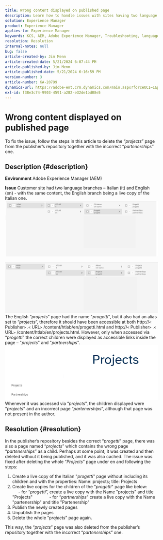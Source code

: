 ```yaml
---
title: Wrong content displayed on published page
description: Learn how to handle issues with sites having two language branches.
solution: Experience Manager
product: Experience Manager
applies-to: Experience Manager
keywords: KCS, AEM, Adobe Experience Manager, Troubleshooting, languages, content, published page, English, Italian
resolution: Resolution
internal-notes: null
bug: false
article-created-by: Jim Menn
article-created-date: 5/21/2024 6:07:44 PM
article-published-by: Jim Menn
article-published-date: 5/21/2024 6:16:59 PM
version-number: 3
article-number: KA-20799
dynamics-url: https://adobe-ent.crm.dynamics.com/main.aspx?forceUCI=1&pagetype=entityrecord&etn=knowledgearticle&id=78da3bff-9c17-ef11-9f8a-6045bd006268
exl-id: f38e3c74-9903-4591-a282-e32de1bd08e5
---
```

# Wrong content displayed on published page


To fix the issue, follow the steps in this article to delete the “*projects*” page from the publisher’s repository together with the incorrect “*partenerships*” one.

## Description {#description}


<b>Environment</b>
 Adobe Experience Manager (AEM)

<b>Issue</b>
 Customer site had two language branches – Italian (it) and English (en) - with the same content, the English branch being a live copy of the Italian one.
 ![](assets/___79da3bff-9c17-ef11-9f8a-6045bd006268___.png)

 ![](assets/___7bda3bff-9c17-ef11-9f8a-6045bd006268___.png)
 The English “*projects*” page had the name "*progetti*", but it also had an alias set to “*projects*”, therefore it should have been accessible at both http://`<` Publisher`>` .`<` URL`>` /content/htlab/en/progetti.html and http://`<` Publisher`>` .`<` URL`>` /content/htlab/en/projects.html.
 However, only when accessed via “*progetti*” the correct children were displayed as accessible links inside the page – "*projects*" and "*partnerships*".
 ![](assets/___7dda3bff-9c17-ef11-9f8a-6045bd006268___.png)
 Whenever it was accessed via “*projects*”, the children displayed were "*projects*" and an incorrect page “*partenerships*”, although that page was not present in the author.


## Resolution {#resolution}


In the publisher’s repository besides the correct “*progetti*” page, there was also a page named “*projects*” which contains the wrong page “*partenerships*” as a child. 
Perhaps at some point, it was created and then deleted without it being published, and it was also cached.
The issue was fixed after deleting the whole “*Projects*” page under en and following the steps:

1. Create a live copy of the Italian "*progetti*" page without including its children and with the properties: Name: projects; title: Projects 
2. Create live copies for the children of the "*progetti*" page like below: 
             - for “*progetti*”, create a live copy with the Name "projects" and title "Projects" 
             - for “*partnerships*” create a live copy with the Name "partenership" and title "Partenership"
3. Publish the newly created pages
4. Unpublish the pages
5. Delete the whole "p*rojects*" page again.

This way, the “*projects*” page was also deleted from the publisher’s repository together with the incorrect “*partenerships*” one.
